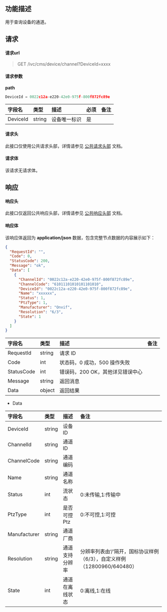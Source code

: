 ## 功能描述

用于查询设备的通道。

## 请求

#### 请求url

> GET /ivc/cms/device/channel?DeviceId=xxxx

#### 请求参数

**path**

```js
DeviceId = 0022c12a-e220-42e0-975f-800f872fc89e
```

| 字段名   | 类型   | 描述         | 必须 | 备注 |
| :------- | :----- | :----------- | :--- | :--- |
| DeviceId | string | 设备唯一标识 | 是   |      |

#### 请求头

此接口仅使用公共请求头部，详情请参见 [公共请求头部](https://cloud.tencent.com/document/product/1344/50451) 文档。

#### 请求体

该请求无请求体。

## 响应

#### 响应头

此接口仅返回公共响应头部，详情请参见 [公共响应头部](https://cloud.tencent.com/document/product/1344/50452) 文档。

#### 响应体

该响应体返回为 **application/json** 数据，包含完整节点数据的内容展示如下：

```json
{
  "RequestId": "",
  "Code": 0,
  "StatusCode": 200,
  "Message": "ok",
  "Data": [
    {
      "ChannelId": "0022c12a-e220-42e0-975f-800f872fc89e",
      "ChannelCode": "61011101010101101010",
      "DeviceId": "0022c12a-e220-42e0-975f-800f872fc89e",
      "Name": "xxxxxx",
      "Status": 1,
      "PtzType": 1,
      "Manufacturer": "Onvif",
      "Resolution": "6/3",
      "State": 1
    }
  ]
}
```

| 字段名     | 类型   | 描述                             | 备注 |
| :--------- | :----- | :------------------------------- | :--- |
| RequestId  | string | 请求 ID                           |      |
| Code       | int    | 状态码，0 成功，500 操作失败     |      |
| StatusCode | int    | 错误码，200 OK，其他详见错误中心 |      |
| Message    | string | 返回消息                         |      |
| Data       | object | 返回结果                         |      |

+ Data

| 字段名       | 类型   | 描述           | 备注                                                         |
| :----------- | :----- | :------------- | :----------------------------------------------------------- |
| DeviceId     | string | 设备 ID        |                                                              |
| ChannelId    | string | 通道 ID         |                                                              |
| ChannelCode  | string | 通道编码       |                                                              |
| Name         | string | 通道名称       |                                                              |
| Status       | int    | 流状态       | 0:未传输,1:传输中                                            |
| PtzType      | int    | 是否可控 Ptz    | 0:不可控,1:可控                                              |
| Manufacturer | string | 通道厂商       |                                                              |
| Resolution   | string | 通道支持分辨率 | 分辨率列表由‘/’隔开，国标协议样例（6/3），自定义样例（12800960/640480） |
| State       | int    | 通道在离线状态 | 0:离线,1:在线                                                |
